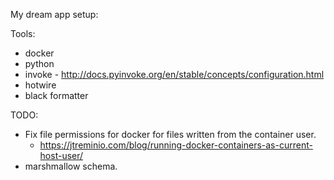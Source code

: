 My dream app setup:

Tools:

* docker
* python
* invoke - http://docs.pyinvoke.org/en/stable/concepts/configuration.html
* hotwire
* black formatter

TODO:
 
* Fix file permissions for docker for files written from the container user.
  - https://jtreminio.com/blog/running-docker-containers-as-current-host-user/
* marshmallow schema.

